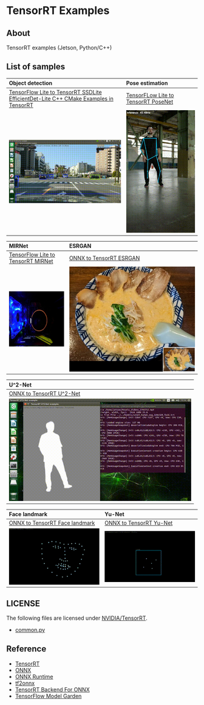 # TensorRT Examples

## About
TensorRT examples (Jetson, Python/C++)

## List of samples

|Object detection|Pose estimation|
|:--|:--|
|[TensorFlow Lite to TensorRT SSDLite](python/detection/README.md)<br>[EfficientDet-Lite C++ CMake Examples in TensorRT](cpp/efficientdet/README.md)|[TensorFLow Lite to TensorRT PoseNet](python/posenet/README.md)
|![detection](images/detection.gif)|![posenet](images/posenet.gif)|

|MIRNet|ESRGAN|
|:--|:--|
|[TensorFlow Lite to TensorRT MIRNet](python/mirnet/README.md)|[ONNX to TensorRT ESRGAN](python/esrgan/README.md)|[ONNX to TensorRT ESRGAN](python/esrgan/README.md)|
|![mirnet](images/mirnet.gif)|![esrgan](images/esrgan.png)|![esrgan](images/esrgan.png)|

|U^2-Net|
|:--|
|[ONNX to TensorRT U^2-Net](python/u2net/README.md)|
|![u^2-net](images/u2net.gif)|

|Face landmark|Yu-Net|
|:--|:--|
|[ONNX to TensorRT Face landmark](python/face_landmark/README.md)|[ONNX to TensorRT Yu-Net](python/yunet/README.md)|
|![face-landmark](images/keypoint.gif)|![Yu-Net](images/yunet.gif)|

## LICENSE
The following files are licensed under [NVIDIA/TensorRT](https://github.com/NVIDIA/TensorRT).
- [common.py](python/detection/common.py)
  
## Reference
- [TensorRT](https://github.com/NVIDIA/TensorRT)
- [ONNX](https://github.com/onnx/onnx)
- [ONNX Runtime](https://github.com/microsoft/onnxruntime)
- [tf2onnx](https://github.com/onnx/tensorflow-onnx)
- [TensorRT Backend For ONNX](https://github.com/onnx/onnx-tensorrt)
- [TensorFlow Model Garden](https://github.com/tensorflow/models)